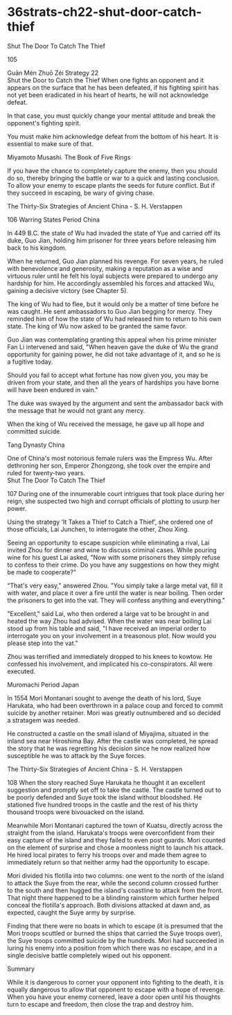 # 36strats-ch22-shut-door-catch-thief

Shut The Door To Catch The Thief 
 
105 
 
Guān Mén Zhuō Zéi 
Strategy 22                                                   
Shut the Door to Catch the Thief 
When one fights an opponent and it appears on the surface 
that he has been defeated, if his fighting spirit has not yet 
been eradicated in his heart of hearts, he will not 
acknowledge defeat.  
 
In that case, you must quickly change your mental attitude 
and break the opponent's fighting spirit.  
 
You must make him acknowledge defeat from the bottom of 
his heart. It is essential to make sure of that. 
 
Miyamoto Musashi. The Book of Five Rings 
 
If you have the chance to completely capture the enemy, then you 
should do so, thereby bringing the battle or war to a quick and lasting 
conclusion. To allow your enemy to escape plants the seeds for future 
conflict. But if they succeed in escaping, be wary of giving chase. 
 
The Thirty-Six Strategies of Ancient China - S. H. Verstappen 
 
106 
Warring States Period China 
 
In 449 B.C. the state of Wu had invaded the state of Yue and carried off 
its duke, Guo Jian, holding him prisoner for three years before 
releasing him back to his kingdom.  
 
When he returned, Guo Jian planned his revenge. For seven years, he 
ruled with benevolence and generosity, making a reputation as a wise 
and virtuous ruler until he felt his loyal subjects were prepared to 
undergo any hardship for him. He accordingly assembled his forces and 
attacked Wu, gaining a decisive victory (see Chapter 5). 
 
The king of Wu had to flee, but it would only be a matter of time before 
he was caught. He sent ambassadors to Guo Jian begging for mercy. 
They reminded him of how the state of Wu had released him to return 
to his own state. The king of Wu now asked to be granted the same 
favor. 
 
Guo Jian was contemplating granting this appeal when his prime 
minister Fan Li intervened and said, "When heaven gave the duke of 
Wu the grand opportunity for gaining power, he did not take advantage 
of it, and so he is a fugitive today.  
 
Should you fail to accept what fortune has now given you, you may be 
driven from your state, and then all the years of hardships you have 
borne will have been endured in vain." 
 
The duke was swayed by the argument and sent the ambassador back 
with the message that he would not grant any mercy.  
 
When the king of Wu received the message, he gave up all hope and 
committed suicide. 
 
Tang Dynasty China 
 
One of China's most notorious female rulers was the Empress Wu. 
After dethroning her son, Emperor Zhongzong, she took over the 
empire and ruled for twenty-two years.  
Shut The Door To Catch The Thief 
 
107 
During one of the innumerable court intrigues that took place during 
her reign, she suspected two high and corrupt officials of plotting to 
usurp her power. 
 
Using the strategy ‘It Takes a Thief to Catch a Thief’, she ordered one 
of those officials, Lai Junchen, to interrogate the other, Zhou Xing.  
 
Seeing an opportunity to escape suspicion while eliminating a rival, Lai 
invited Zhou for dinner and wine to discuss criminal cases. While 
pouring wine for his guest Lai asked, "Now with some prisoners they 
simply refuse to confess to their crime. Do you have any suggestions on 
how they might be made to cooperate?" 
  
“That's very easy," answered Zhou. "You simply take a large metal vat, 
fill it with water, and place it over a fire until the water is near boiling. 
Then order the prisoners to get into the vat. They will confess anything 
and everything." 
 
"Excellent," said Lai, who then ordered a large vat to be brought in and 
heated the way Zhou had advised. When the water was near boiling Lai 
stood up from his table and said, "I have received an imperial order to 
interrogate you on your involvement in a treasonous plot. Now would 
you please step into the vat." 
 
Zhou was terrified and immediately dropped to his knees to kowtow. 
He confessed his involvement, and implicated his co-conspirators. All 
were executed. 
 
Muromachi Period Japan 
 
In 1554 Mori Montanari sought to avenge the death of his lord, Suye 
Harukata, who had been overthrown in a palace coup and forced to 
commit suicide by another retainer. Mori was greatly outnumbered and 
so decided a stratagem was needed.  
 
He constructed a castle on the small island of Miyajima, situated in the 
inland sea near Hiroshima Bay. After the castle was completed, he 
spread the story that he was regretting his decision since he now 
realized how susceptible he was to attack by the Suye forces. 
 
The Thirty-Six Strategies of Ancient China - S. H. Verstappen 
 
108 
When the story reached Suye Harukata he thought it an excellent 
suggestion and promptly set off to take the castle. The castle turned out 
to be poorly defended and Suye took the island without bloodshed. He 
stationed five hundred troops in the castle and the rest of his thirty 
thousand troops were bivouacked on the island. 
 
Meanwhile Mori Montanari captured the town of Kuatsu, directly 
across the straight from the island. Harukata's troops were 
overconfident from their easy capture of the island and they failed to 
even post guards. Mori counted on the element of surprise and chose a 
moonless night to launch his attack. He hired local pirates to ferry his 
troops over and made them agree to immediately return so that neither 
army had the opportunity to escape. 
 
Mori divided his flotilla into two columns: one went to the north of the 
island to attack the Suye from the rear, while the second column 
crossed further to the south and then hugged the island's coastline to 
attack from the front. That night there happened to be a blinding 
rainstorm which further helped conceal the flotilla's approach. Both 
divisions attacked at dawn and, as expected, caught the Suye army by 
surprise. 
 
Finding that there were no boats in which to escape (it is presumed that 
the Mori troops scuttled or burned the ships that carried the Suye troops 
over), the Suye troops committed suicide by the hundreds. Mori had 
succeeded in luring his enemy into a position from which there was no 
escape, and in a single decisive battle completely wiped out his 
opponent. 
 
Summary 
 
While it is dangerous to corner your opponent into fighting to the death, 
it is equally dangerous to allow that opponent to escape with a hope of 
revenge. When you have your enemy cornered, leave a door open until 
his thoughts turn to escape and freedom, then close the trap and destroy 
him. 
 
 
 
